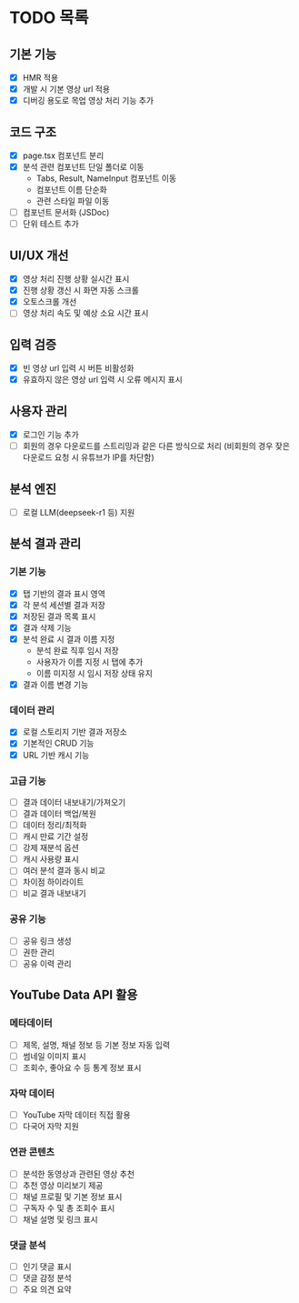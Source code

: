 # TODO 목록

## 기본 기능
- [x] HMR 적용
- [x] 개발 시 기본 영상 url 적용
- [x] 디버깅 용도로 목업 영상 처리 기능 추가

## 코드 구조
- [x] page.tsx 컴포넌트 분리
- [x] 분석 관련 컴포넌트 단일 폴더로 이동
  - Tabs, Result, NameInput 컴포넌트 이동
  - 컴포넌트 이름 단순화
  - 관련 스타일 파일 이동
- [ ] 컴포넌트 문서화 (JSDoc)
- [ ] 단위 테스트 추가

## UI/UX 개선
- [x] 영상 처리 진행 상황 실시간 표시
- [x] 진행 상황 갱신 시 화면 자동 스크롤
- [x] 오토스크롤 개선
- [ ] 영상 처리 속도 및 예상 소요 시간 표시

## 입력 검증
- [x] 빈 영상 url 입력 시 버튼 비활성화
- [x] 유효하지 않은 영상 url 입력 시 오류 메시지 표시

## 사용자 관리
- [x] 로그인 기능 추가
- [ ] 회원의 경우 다운로드를 스트리밍과 같은 다른 방식으로 처리 (비회원의 경우 잦은 다운로드 요청 시 유튜브가 IP를 차단함)

## 분석 엔진
- [ ] 로컬 LLM(deepseek-r1 등) 지원

## 분석 결과 관리
### 기본 기능
- [x] 탭 기반의 결과 표시 영역
- [x] 각 분석 세션별 결과 저장
- [x] 저장된 결과 목록 표시
- [x] 결과 삭제 기능
- [x] 분석 완료 시 결과 이름 지정
  - 분석 완료 직후 임시 저장
  - 사용자가 이름 지정 시 탭에 추가
  - 이름 미지정 시 임시 저장 상태 유지
- [x] 결과 이름 변경 기능

### 데이터 관리
- [x] 로컬 스토리지 기반 결과 저장소
- [x] 기본적인 CRUD 기능
- [x] URL 기반 캐시 기능

### 고급 기능
- [ ] 결과 데이터 내보내기/가져오기
- [ ] 결과 데이터 백업/복원
- [ ] 데이터 정리/최적화
- [ ] 캐시 만료 기간 설정
- [ ] 강제 재분석 옵션
- [ ] 캐시 사용량 표시
- [ ] 여러 분석 결과 동시 비교
- [ ] 차이점 하이라이트
- [ ] 비교 결과 내보내기

### 공유 기능
- [ ] 공유 링크 생성
- [ ] 권한 관리
- [ ] 공유 이력 관리

## YouTube Data API 활용
### 메타데이터
- [ ] 제목, 설명, 채널 정보 등 기본 정보 자동 입력
- [ ] 썸네일 이미지 표시
- [ ] 조회수, 좋아요 수 등 통계 정보 표시

### 자막 데이터
- [ ] YouTube 자막 데이터 직접 활용
- [ ] 다국어 자막 지원

### 연관 콘텐츠
- [ ] 분석한 동영상과 관련된 영상 추천
- [ ] 추천 영상 미리보기 제공
- [ ] 채널 프로필 및 기본 정보 표시
- [ ] 구독자 수 및 총 조회수 표시
- [ ] 채널 설명 및 링크 표시

### 댓글 분석
- [ ] 인기 댓글 표시
- [ ] 댓글 감정 분석
- [ ] 주요 의견 요약
